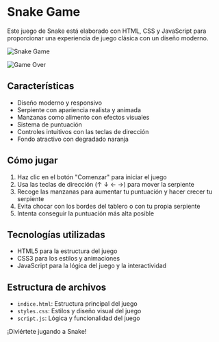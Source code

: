 # Snake Game

Este juego de Snake está elaborado con HTML, CSS y JavaScript para proporcionar una experiencia de juego clásica con un diseño moderno.

![Snake Game](https://imgur.com/a/5aipvue)

![Game Over](https://imgur.com/a/gw6WkC3)

## Características

- Diseño moderno y responsivo
- Serpiente con apariencia realista y animada
- Manzanas como alimento con efectos visuales
- Sistema de puntuación
- Controles intuitivos con las teclas de dirección
- Fondo atractivo con degradado naranja

## Cómo jugar

1. Haz clic en el botón "Comenzar" para iniciar el juego
2. Usa las teclas de dirección (↑ ↓ ← →) para mover la serpiente
3. Recoge las manzanas para aumentar tu puntuación y hacer crecer tu serpiente
4. Evita chocar con los bordes del tablero o con tu propia serpiente
5. Intenta conseguir la puntuación más alta posible

## Tecnologías utilizadas

- HTML5 para la estructura del juego
- CSS3 para los estilos y animaciones
- JavaScript para la lógica del juego y la interactividad

## Estructura de archivos

- `indice.html`: Estructura principal del juego
- `styles.css`: Estilos y diseño visual del juego
- `script.js`: Lógica y funcionalidad del juego

¡Diviértete jugando a Snake!
